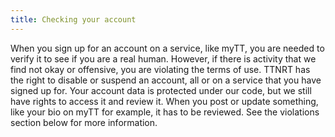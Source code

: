 ```yaml
---
title: Checking your account
---
```

When you sign up for an account on a service, like myTT, you are needed to verify it to see if you are a real human. However, if there is activity that we find not okay or offensive, you are violating the terms of use. TTNRT has the right to disable or suspend an account, all or on a service that you have signed up for. Your account data is protected under our code, but we still have rights to access it and review it. When you post or update something, like your bio on myTT for example, it has to be reviewed. See the violations section below for more information.